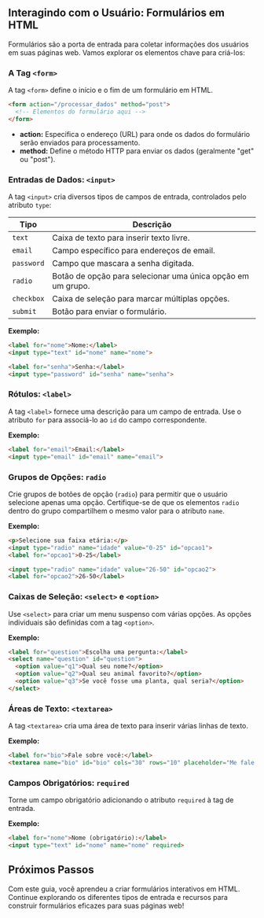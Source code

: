## Interagindo com o Usuário: Formulários em HTML

Formulários são a porta de entrada para coletar informações dos usuários em suas páginas web. Vamos explorar os elementos chave para criá-los:

### A Tag `<form>`

A tag `<form>` define o início e o fim de um formulário em HTML.

```html
<form action="/processar_dados" method="post">
  <!-- Elementos do formulário aqui -->
</form>
```

* **action:** Especifica o endereço (URL) para onde os dados do formulário serão enviados para processamento.
* **method:** Define o método HTTP para enviar os dados (geralmente "get" ou "post").

### Entradas de Dados: `<input>`

A tag `<input>` cria diversos tipos de campos de entrada, controlados pelo atributo `type`:

| Tipo | Descrição |
|---|---|
| `text` | Caixa de texto para inserir texto livre. |
| `email` | Campo específico para endereços de email. |
| `password` | Campo que mascara a senha digitada. |
| `radio` | Botão de opção para selecionar uma única opção em um grupo. |
| `checkbox` | Caixa de seleção para marcar múltiplas opções. |
| `submit` | Botão para enviar o formulário. |

**Exemplo:**

```html
<label for="nome">Nome:</label>
<input type="text" id="nome" name="nome">

<label for="senha">Senha:</label>
<input type="password" id="senha" name="senha">
```

### Rótulos: `<label>`

A tag `<label>` fornece uma descrição para um campo de entrada. Use o atributo `for` para associá-lo ao `id` do campo correspondente.

**Exemplo:**

```html
<label for="email">Email:</label>
<input type="email" id="email" name="email">
```

### Grupos de Opções: `radio`

Crie grupos de botões de opção (`radio`) para permitir que o usuário selecione apenas uma opção. Certifique-se de que os elementos `radio` dentro do grupo compartilhem o mesmo valor para o atributo `name`.

**Exemplo:**

```html
<p>Selecione sua faixa etária:</p>
<input type="radio" name="idade" value="0-25" id="opcao1">
<label for="opcao1">0-25</label>

<input type="radio" name="idade" value="26-50" id="opcao2">
<label for="opcao2">26-50</label>
```

### Caixas de Seleção: `<select>` e `<option>`

Use `<select>` para criar um menu suspenso com várias opções. As opções individuais são definidas com a tag `<option>`.

**Exemplo:**

```html
<label for="question">Escolha uma pergunta:</label>
<select name="question" id="question">
  <option value="q1">Qual seu nome?</option>
  <option value="q2">Qual seu animal favorito?</option>
  <option value="q3">Se você fosse uma planta, qual seria?</option>
</select>
```

### Áreas de Texto: `<textarea>`

A tag `<textarea>` cria uma área de texto para inserir várias linhas de texto.

**Exemplo:**

```html
<label for="bio">Fale sobre você:</label>
<textarea name="bio" id="bio" cols="30" rows="10" placeholder="Me fale um pouco sobre você..."></textarea>
```

### Campos Obrigatórios: `required`

Torne um campo obrigatório adicionando o atributo `required` à tag de entrada.

**Exemplo:**

```html
<label for="nome">Nome (obrigatório):</label>
<input type="text" id="nome" name="nome" required>
```

## Próximos Passos

Com este guia, você aprendeu a criar formulários interativos em HTML. Continue explorando os diferentes tipos de entrada e recursos para construir formulários eficazes para suas páginas web! 
